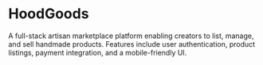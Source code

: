 # HoodGoods
A full-stack artisan marketplace platform enabling creators to list, manage, and sell handmade products. Features include user authentication, product listings, payment integration, and a mobile-friendly UI. 
